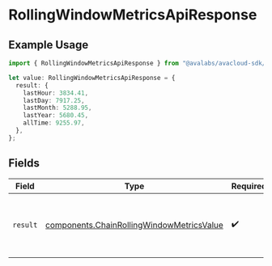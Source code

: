 # RollingWindowMetricsApiResponse

## Example Usage

```typescript
import { RollingWindowMetricsApiResponse } from "@avalabs/avacloud-sdk/models/components";

let value: RollingWindowMetricsApiResponse = {
  result: {
    lastHour: 3834.41,
    lastDay: 7917.25,
    lastMonth: 5288.95,
    lastYear: 5680.45,
    allTime: 9255.97,
  },
};
```

## Fields

| Field                                                                                                  | Type                                                                                                   | Required                                                                                               | Description                                                                                            |
| ------------------------------------------------------------------------------------------------------ | ------------------------------------------------------------------------------------------------------ | ------------------------------------------------------------------------------------------------------ | ------------------------------------------------------------------------------------------------------ |
| `result`                                                                                               | [components.ChainRollingWindowMetricsValue](../../models/components/chainrollingwindowmetricsvalue.md) | :heavy_check_mark:                                                                                     | Array of current metrics values for different windows.                                                 |